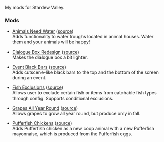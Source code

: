 My mods for Stardew Valley.

### Mods

 - [Animals Need Water](https://www.nexusmods.com/stardewvalley/mods/6196/) ([source](https://github.com/gzhynko/StardewMods/tree/master/AnimalsNeedWater))  
   Adds functionality to water troughs located in animal houses. Water them and your animals will be happy!  

 - [Dialogue Box Redesign](https://www.nexusmods.com/stardewvalley/mods/8853/) ([source](https://github.com/gzhynko/StardewMods/tree/master/DialogueBoxRedesign))  
   Makes the dialogue box a bit lighter.  

 - [Event Black Bars](https://www.nexusmods.com/stardewvalley/mods/7962/) ([source](https://github.com/gzhynko/StardewMods/tree/master/EventBlackBars))  
   Adds cutscene-like black bars to the top and the bottom of the screen during an event.  

 - [Fish Exclusions](https://www.nexusmods.com/stardewvalley/mods/7782/) ([source](https://github.com/gzhynko/StardewMods/tree/master/FishExclusions))  
   Allows user to exclude certain fish or items from catchable fish types through config. Supports conditional exclusions.  

 - [Grapes All Year Round](https://www.nexusmods.com/stardewvalley/mods/7759?tab=description) ([source](https://github.com/gzhynko/StardewMods/tree/master/GrapesAllYearRound))  
   Allows grapes to grow all year round, but produce only in fall.  
   
 - [Pufferfish Chickens](https://www.nexusmods.com/stardewvalley/mods/6162) ([source](https://github.com/gzhynko/StardewMods/tree/master/Pufferfish%20Chickens))  
   Adds Pufferfish chicken as a new coop animal with a new Pufferfish mayonnaise, which is produced from the Pufferfish eggs.